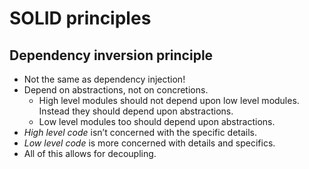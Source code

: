 # SOLID principles

## Dependency inversion principle

* Not the same as dependency injection!
* Depend on abstractions, not on concretions.
    * High level modules should not depend upon low level modules. Instead they should depend upon abstractions.
    * Low level modules too should depend upon abstractions.
* *High level code* isn’t concerned with the specific details.
* *Low level code* is more concerned with details and specifics.
* All of this allows for decoupling.
